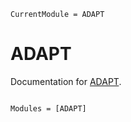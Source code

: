 ```@meta
CurrentModule = ADAPT
```

# ADAPT

Documentation for [ADAPT](https://github.com/kmsherbertvt/ADAPT.jl).

```@index
```

```@autodocs
Modules = [ADAPT]
```
